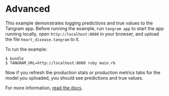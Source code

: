 # Advanced

This example demonstrates logging predictions and true values to the Tangram app. Before running the example, run `tangram app` to start the app running locally, open `http://localhost:8080` in your browser, and upload the file `heart_disease.tangram` to it.

To run the example:

```
$ bundle
$ TANGRAM_URL=http://localhost:8080 ruby main.rb
```

Now if you refresh the production stats or production metrics tabs for the model you uploaded, you should see predictions and true values.

For more information, [read the docs](https://www.tangram.dev/docs).
